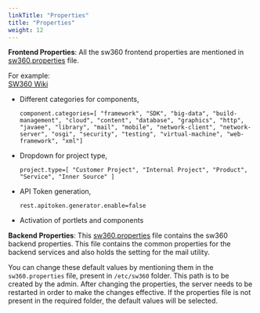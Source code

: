 ```yaml
---
linkTitle: "Properties"
title: "Properties"
weight: 12
---
```


**Frontend Properties**: All the sw360 frontend properties are mentioned in [sw360.properties](https://github.com/eclipse-sw360/sw360/blob/main/libraries/datahandler/src/main/resources/sw360.properties) file.

For example:  
[SW360 Wiki](https://github.com/eclipse/sw360/wiki/)

- Different categories for components,

    ```properties
    component.categories=[ "framework", "SDK", "big-data", "build-management", "cloud", "content", "database", "graphics", "http", "javaee", "library", "mail", "mobile", "network-client", "network-server", "osgi", "security", "testing", "virtual-machine", "web-framework", "xml"]
    ```

- Dropdown for project type,

    ```properties
    project.type=[ "Customer Project", "Internal Project", "Product", "Service", "Inner Source" ]
    ```

- API Token generation,

    ```properties
    rest.apitoken.generator.enable=false
    ```

- Activation of portlets and components

**Backend Properties**: This [sw360.properties](https://github.com/eclipse-sw360/sw360/blob/main/backend/common/src/main/resources/sw360.properties) file contains the sw360 backend properties. This file contains the common properties for the backend services and also holds the setting for the mail utility.

You can change these default values by mentioning them in the `sw360.properties` file, present in `/etc/sw360` folder. This path is to be created by the admin. After changing the properties, the server needs to be restarted in order to make the changes effective. If the properties file is not present in the required folder, the default values will be selected.
